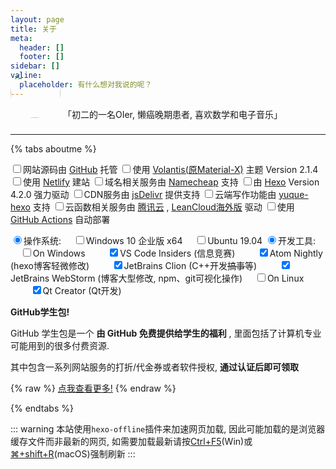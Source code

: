 ```yaml
---
layout: page
title: 关于
meta:
  header: []
  footer: []
sidebar: []
valine:
  placeholder: 有什么想对我说的呢？
---
```


<btns center circle wide>
<a style='padding-bottom:16px'>
<img style='height:80px;width:80px;border-radius:40px;margin-top:-64px;margin-bottom:12px' src="https://cdn.jsdelivr.net/gh/Linhk1606/blog-cdn@master/img/avatar.jpg">
「初二的一名OIer, 懒癌晚期患者, 喜欢数学和电子音乐」
</a>
</btns>
<br>

---


{% tabs aboutme %}

<!-- tab 本站配置 -->

<input type="checkbox" class="blue indeterminate">网站源码由 [GitHub](https://github.com) 托管
<input type="checkbox" class="blue indeterminate">使用 [Volantis(原Material-X)](https://xaoxuu.com/wiki/volantis) 主题 Version 2.1.4
<input type="checkbox" class="blue indeterminate">使用 [Netlify](https://www.netlify.com) 建站
<input type="checkbox" class="blue indeterminate">域名相关服务由 [Namecheap](https://www.namecheap.com) 支持
<input type="checkbox" class="blue indeterminate">由 [Hexo](https://hexo.io/) Version 4.2.0 强力驱动
<input type="checkbox" class="blue indeterminate">CDN服务由 [jsDelivr](https://www.jsdelivr.com) 提供支持
<input type="checkbox" class="blue indeterminate">云端写作功能由 [yuque-hexo](https://github.com/x-cold/yuque-hexo) 支持
<input type="checkbox" class="blue indeterminate">云函数相关服务由 [腾讯云](https://cloud.tencent.com) , [LeanCloud海外版](https://leancloud.app) 驱动
<input type="checkbox" class="blue indeterminate">使用 [GitHub Actions](https://help.github.com/en/actions) 自动部署

<!-- endtab -->

<!-- tab 作者的「开发装备」 -->

<input type="radio" checked>操作系统:
&nbsp;&nbsp;&nbsp;&nbsp;<input type="checkbox" class="indeterminate orange">Windows 10 企业版 x64
&nbsp;&nbsp;&nbsp;&nbsp;<input type="checkbox" class="indeterminate orange">Ubuntu 19.04
<input type="radio" checked>开发工具:
&nbsp;&nbsp;&nbsp;&nbsp;<input type="checkbox" class="indeterminate orange">On Windows
&nbsp;&nbsp;&nbsp;&nbsp;&nbsp;&nbsp;&nbsp;&nbsp;<input type="checkbox" class="blue" checked="checked">VS Code Insiders (信息竞赛)
&nbsp;&nbsp;&nbsp;&nbsp;&nbsp;&nbsp;&nbsp;&nbsp;<input type="checkbox" class="blue" checked="checked">Atom Nightly (hexo博客轻微修改)
&nbsp;&nbsp;&nbsp;&nbsp;&nbsp;&nbsp;&nbsp;&nbsp;<input type="checkbox" class="blue" checked="checked">JetBrains Clion (C++开发~~搞事~~等)
&nbsp;&nbsp;&nbsp;&nbsp;&nbsp;&nbsp;&nbsp;&nbsp;<input type="checkbox" class="blue" checked="checked">JetBrains WebStorm (博客大型修改, npm、git可视化操作)
&nbsp;&nbsp;&nbsp;&nbsp;<input type="checkbox" class="indeterminate orange">On Linux
&nbsp;&nbsp;&nbsp;&nbsp;&nbsp;&nbsp;&nbsp;&nbsp;<input type="checkbox" class="blue" checked="checked">Qt Creator (Qt开发)

<!-- endtab -->

<!-- tab 福利 -->

**GitHub学生包!**

GitHub 学生包是一个 **由 GitHub 免费提供给学生的福利** , 里面包括了计算机专业可能用到的很多付费资源.

其中包含一系列网站服务的打折/代金券或者软件授权, **通过认证后即可领取**

{% raw %}
<btns rounded center>
<a href='https://education.github.com/pack'><i class='fab fa-github'></i>点我查看更多!</a>
</btns>
{% endraw %}

<!-- endtab -->

{% endtabs %}

::: warning
本站使用`hexo-offline`插件来加速网页加载, 因此可能加载的是浏览器缓存文件而非最新的网页, 如需要加载最新请按<u>Ctrl+F5</u>(Win)或<u>⌘+shift+R</u>(macOS)强制刷新
:::
